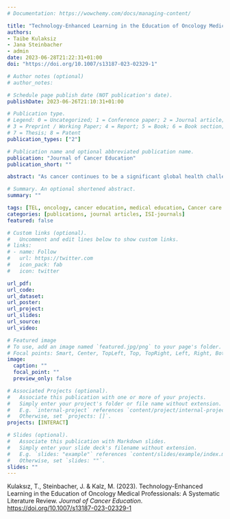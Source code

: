 ```yaml
---
# Documentation: https://wowchemy.com/docs/managing-content/

title: "Technology-Enhanced Learning in the Education of Oncology Medical Professionals: A Systematic Literature Review."
authors:
- Taibe Kulaksiz
- Jana Steinbacher
- admin
date: 2023-06-28T21:22:31+01:00
doi: "https://doi.org/10.1007/s13187-023-02329-1"

# Author notes (optional)
# author_notes:

# Schedule page publish date (NOT publication's date).
publishDate: 2023-06-26T21:10:31+01:00

# Publication type.
# Legend: 0 = Uncategorized; 1 = Conference paper; 2 = Journal article;
# 3 = Preprint / Working Paper; 4 = Report; 5 = Book; 6 = Book section;
# 7 = Thesis; 8 = Patent
publication_types: ["2"]

# Publication name and optional abbreviated publication name.
publication: "Journal of Cancer Education"
publication_short: ""

abstract: "As cancer continues to be a significant global health challenge, the education of oncology professionals plays a crucial role in providing quality cancer care and achieving optimal patient outcomes. In order to meet the growing need for flexible, accessible, and effective training, this study examines the role of technology-enhanced learning (TEL) in the education of oncology medical professionals. Following the PRISMA guidelines, this systematic review included 34 articles published between 2012 and 2022 in EBSCO and PubMed databases. Findings reveal a diverse range of digital tools being used in oncology training, despite a shortage of advanced educational technologies and limited functional improvement compared to traditional instruction. Since the training primarily targeted at multiple professions in the medical expert role, with radiation oncologists being overrepresented, other oncology domains should be examined more thoroughly in the future, taking into account distinct professional abilities, e.g. communication, collaboration, and leadership skills with reference to the CanMEDS framework. Although the training programmes generally resulted in positive outcomes according to the Kirkpatrick evaluation model, experimental research designs were rather limited. Therefore, the substantial contribution and limitations of TEL in oncology education need to be clarified. Precise reporting of digital tools and instructional processes, as well as challenges encountered, is highly recommended to increase transparency and replicability. Research methodology in digital oncology education remains a major concern and should be addressed accordingly in future research."

# Summary. An optional shortened abstract.
summary: ""

tags: [TEL, oncology, cancer education, medical education, Cancer care professionals, systematic review]
categories: [publications, journal articles, ISI-journals]
featured: false

# Custom links (optional).
#   Uncomment and edit lines below to show custom links.
# links:
# - name: Follow
#   url: https://twitter.com
#   icon_pack: fab
#   icon: twitter

url_pdf:
url_code:
url_dataset:
url_poster:
url_project:
url_slides:
url_source:
url_video:

# Featured image
# To use, add an image named `featured.jpg/png` to your page's folder. 
# Focal points: Smart, Center, TopLeft, Top, TopRight, Left, Right, BottomLeft, Bottom, BottomRight.
image:
  caption: ""
  focal_point: ""
  preview_only: false

# Associated Projects (optional).
#   Associate this publication with one or more of your projects.
#   Simply enter your project's folder or file name without extension.
#   E.g. `internal-project` references `content/project/internal-project/index.md`.
#   Otherwise, set `projects: []`.
projects: [INTERACT]

# Slides (optional).
#   Associate this publication with Markdown slides.
#   Simply enter your slide deck's filename without extension.
#   E.g. `slides: "example"` references `content/slides/example/index.md`.
#   Otherwise, set `slides: ""`.
slides: ""
---
```


Kulaksız, T., Steinbacher, J. & Kalz, M. (2023). Technology-Enhanced Learning in the Education of Oncology Medical Professionals: A Systematic Literature Review. *Journal of Cancer Education*. https://doi.org/10.1007/s13187-023-02329-1